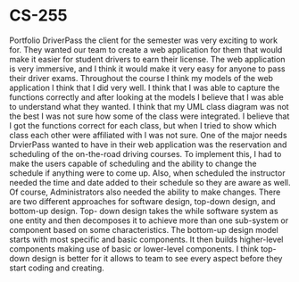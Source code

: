 # CS-255
Portfolio
DriverPass the client for the semester was very exciting to work for. They wanted our team to create a
web application for them that would make it easier for student drivers to earn their license. The web
application is very immersive, and I think it would make it very easy for anyone to pass their driver
exams.
Throughout the course I think my models of the web application I think that I did very well. I think that I
was able to capture the functions correctly and after looking at the models I believe that I was able to
understand what they wanted.
I think that my UML class diagram was not the best I was not sure how some of the class were
integrated. I believe that I got the functions correct for each class, but when I tried to show which class
each other were affiliated with I was not sure.
One of the major needs DrvierPass wanted to have in their web application was the reservation and
scheduling of the on-the-road driving courses. To implement this, I had to make the users capable of
scheduling and the ability to change the schedule if anything were to come up. Also, when scheduled
the instructor needed the time and date added to their schedule so they are aware as well. Of course,
Administrators also needed the ability to make changes.
There are two different approaches for software design, top-down design, and bottom-up design. Top-
down design takes the while software system as one entity and then decomposes it to achieve more
than one sub-system or component based on some characteristics. The bottom-up design model starts
with most specific and basic components. It then builds higher-level components making use of basic or
lower-level components. I think top-down design is better for it allows to team to see every aspect
before they start coding and creating.
